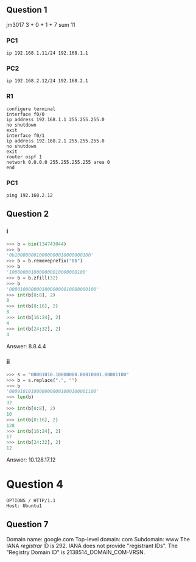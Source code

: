 ## Question 1

jm3017
3 + 0 + 1 + 7
sum 11

### PC1
```
ip 192.168.1.11/24 192.168.1.1
```

### PC2
```
ip 192.168.2.12/24 192.168.2.1
```

### R1
```
configure terminal
interface f0/0
ip address 192.168.1.1 255.255.255.0
no shutdown
exit
interface f0/1
ip address 192.168.2.1 255.255.255.0
no shutdown
exit
router ospf 1
network 0.0.0.0 255.255.255.255 area 0
end
```

### PC1
```
ping 192.168.2.12
```


## Question 2

### i
```python
>>> b = bin(134743044)
>>> b
'0b1000000010000000010000000100'
>>> b = b.removeprefix("0b")
>>> b
'1000000010000000010000000100'
>>> b = b.zfill(32)
>>> b
'00001000000010000000010000000100'
>>> int(b[0:8], 2)
8
>>> int(b[8:16], 2)
8
>>> int(b[16:24], 2)
4
>>> int(b[24:32], 2)
4
```
Answer: 8.8.4.4

### ii
```python
>>> s = "00001010.10000000.00010001.00001100"
>>> b = s.replace(".", "")
>>> b
'00001010100000000001000100001100'
>>> len(b)
32
>>> int(b[0:8], 2)
10
>>> int(b[8:16], 2)
128
>>> int(b[16:24], 2)
17
>>> int(b[24:32], 2)
12
```
Answer: 10.128.17.12


# Question 4
```
OPTIONS / HTTP/1.1
Host: Ubuntu1
```


## Question 7
Domain name: google.com
Top-level domain: com
Subdomain: www
The IANA *registrar* ID is 292. IANA does not provide "registrant IDs".
The "Registry Domain ID" is 2138514_DOMAIN_COM-VRSN.

